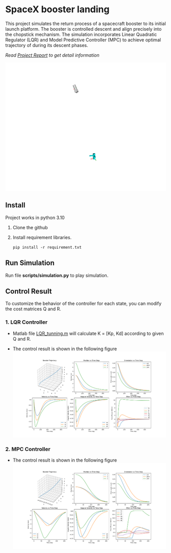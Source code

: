 # SpaceX booster landing

This project simulates the return process of a spacecraft booster to its initial launch platform. The booster is controlled descent and align precisely into the chopstick mechanism. The simulation incorporates Linear Quadratic Regulator (LQR) and Model Predictive Controller (MPC) to achieve optimal trajectory of during its descent phases. 

_Read [Project Report](Final_Project_Report.pdf) to get detail information_

<!-- <img src="/images/simulation_env.png" width="480" height="480"> -->
<img src="/images/output.gif">


## Install
Project works in python 3.10

1. Clone the github 

2. Install requirement libraries. 
    ```
    pip install -r requirement.txt
    ```

## Run Simulation
Run file __scripts/simulation.py__ to play simulation.

## Control Result
To customize the behavior of the controller for each state, you can modify the cost matrices Q and R. 

### 1. LQR Controller
- Matlab file [LQR_tunning.m](scripts/LQR_tunning.m) will calculate K = [Kp, Kd] according to given Q and R.

- The control result is shown in the following figure
![LQR result](images/LQR_control_result.png)

### 2. MPC Controller
- The control result is shown in the following figure
![MPC result](images/MPC_control_result.png)
